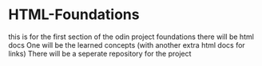 # HTML-Foundations
this is for the first section of the odin project foundations there will be html docs
One will be the learned concepts (with another extra html docs for links)
There will be a seperate repository for the project
